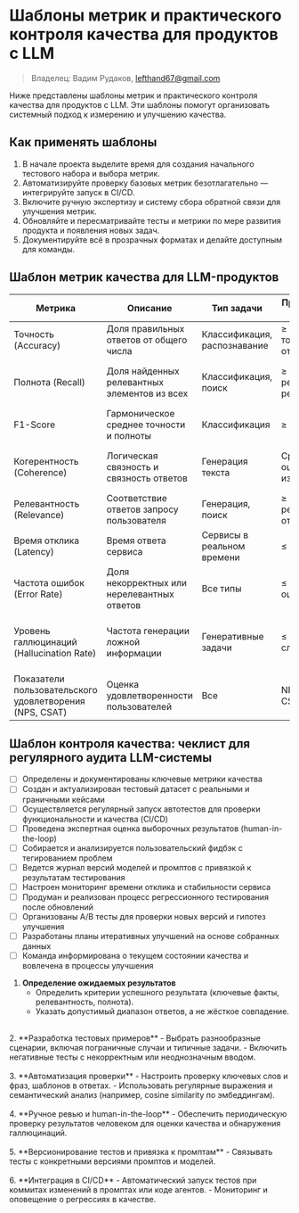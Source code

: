 # Шаблоны метрик и практического контроля качества для продуктов с LLM


> Владелец: Вадим Рудаков, lefthand67@gmail.com

Ниже представлены шаблоны метрик и практического контроля качества для продуктов с LLM. Эти шаблоны помогут организовать системный подход к измерению и улучшению качества.

## Как применять шаблоны

1. В начале проекта выделите время для создания начального тестового набора и выбора метрик.  
2. Автоматизируйте проверку базовых метрик безотлагательно — интегрируйте запуск в CI/CD.  
3. Включите ручную экспертизу и систему сбора обратной связи для улучшения метрик.  
4. Обновляйте и пересматривайте тесты и метрики по мере развития продукта и появления новых задач.  
5. Документируйте всё в прозрачных форматах и делайте доступным для команды.

## Шаблон метрик качества для LLM-продуктов

| Метрика                       | Описание                                            | Тип задачи                            | Пример KPI/Цель                      | Способы измерения                         |
|------------------------------|----------------------------------------------------|-------------------------------------|------------------------------------|-------------------------------------------|
| Точность (Accuracy)           | Доля правильных ответов от общего числа            | Классификация, распознавание        | ≥ 90% точных ответов                | Автотесты на контрольном датасете         |
| Полнота (Recall)              | Доля найденных релевантных элементов из всех      | Классификация, поиск                 | ≥ 85% релевантных результатов       | Анализ разметки, сравнительный тест       |
| F1-Score                     | Гармоническое среднее точности и полноты          | Классификация                      | ≥ 0.88                            | Автоматические метрики на тестах          |
| Когерентность (Coherence)     | Логическая связность и связность ответов          | Генерация текста                   | Средняя оценка ≥ 4 из 5            | Human-in-the-loop, экспертная оценка      |
| Релевантность (Relevance)     | Соответствие ответов запросу пользователя          | Генерация, поиск                   | ≥ 90% релевантных ответов          | Отзывы пользователей и автоанализ         |
| Время отклика (Latency)       | Время ответа сервиса                                | Сервисы в реальном времени        | ≤ 200 мс                       | Логирование времени ответов                |
| Частота ошибок (Error Rate)   | Доля некорректных или нерелевантных ответов        | Все типы                         | ≤ 5% ошибок                     | Автоматический и ручной анализ             |
| Уровень галлюцинаций (Hallucination Rate) | Частота генерации ложной информации               | Генеративные задачи               | ≤ 2% случаев                  | Ручные проверки, анализ клиентского фидбэка|
| Показатели пользовательского удовлетворения (NPS, CSAT) | Оценка удовлетворенности пользователей             | Все                             | NPS ≥ 50, CSAT ≥ 4.5/5          | Опросы пользователей                       |

## Шаблон контроля качества: чеклист для регулярного аудита LLM-системы

- [ ] Определены и документированы ключевые метрики качества  
- [ ] Создан и актуализирован тестовый датасет с реальными и граничными кейсами  
- [ ] Осуществляется регулярный запуск автотестов для проверки функциональности и качества  (CI/CD)
- [ ] Проведена экспертная оценка выборочных результатов (human-in-the-loop)  
- [ ] Собирается и анализируется пользовательский фидбэк с тегированием проблем  
- [ ] Ведется журнал версий моделей и промптов с привязкой к результатам тестирования  
- [ ] Настроен мониторинг времени отклика и стабильности сервиса  
- [ ] Продуман и реализован процесс регрессионного тестирования после обновлений  
- [ ] Организованы A/B тесты для проверки новых версий и гипотез улучшения  
- [ ] Разработаны планы итеративных улучшений на основе собранных данных  
- [ ] Команда информирована о текущем состоянии качества и вовлечена в процессы улучшения  

1. **Определение ожидаемых результатов**  
   - Определить критерии успешного результата (ключевые факты, релевантность, полнота).  
   - Указать допустимый диапазон ответов, а не жёсткое совпадение.<br>
<br>
2. **Разработка тестовых примеров**  
   - Выбрать разнообразные сценарии, включая пограничные случаи и типичные задачи.  
   - Включить негативные тесты с некорректным или неоднозначным вводом.<br>
<br>
3. **Автоматизация проверки**  
   - Настроить проверку ключевых слов и фраз, шаблонов в ответах.  
   - Использовать регулярные выражения и семантический анализ (например, cosine similarity по эмбеддингам).<br>
<br>
4. **Ручное ревью и human-in-the-loop**  
   - Обеспечить периодическую проверку результатов человеком для оценки качества и обнаружения галлюцинаций.<br>
<br>
5. **Версионирование тестов и привязка к промптам**  
   - Связывать тесты с конкретными версиями промптов и моделей.<br>
<br>
6. **Интеграция в CI/CD**  
   - Автоматический запуск тестов при коммитах изменений в промптах или коде агентов.  
   - Мониторинг и оповещение о регрессиях в качестве.